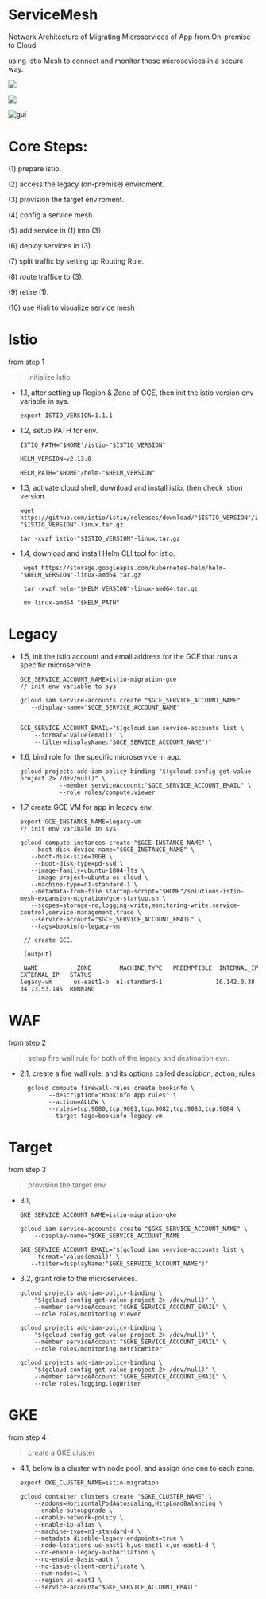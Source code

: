 # ServiceMesh
Network Architecture of Migrating Microservices of App from On-premise to Cloud

using Istio Mesh to connect and monitor those microsevices in a secure way.

![](https://cloud.google.com/solutions/images/supporting-your-migration-with-istio-mesh-expansion-service-mesh.svg)

![](https://cloud.google.com/solutions/images/supporting-your-migration-with-istio-mesh-expansion-legacy-data-center.svg)

![gui](https://cloud.google.com/solutions/images/supporting-your-migration-with-istio-mesh-expansion-visualize-mesh.png)

# Core Steps:

(1) prepare istio.

(2) access the legacy (on-premise) enviroment.

(3) provision the target enviroment.

(4) config a service mesh.

(5) add service in (1) into (3).

(6) deploy services in (3).

(7) split traffic by setting up Routing Rule.

(8) route traffice to (3).

(9) retire (1).

(10) use Kiali to visualize service mesh

# Istio

from step 1

> initialize Istio

* 1.1, after setting up Region & Zone of GCE, then init the istio version env variable in sys.

      export ISTIO_VERSION=1.1.1

* 1.2, setup PATH for env.

      ISTIO_PATH="$HOME"/istio-"$ISTIO_VERSION"
      
      HELM_VERSION=v2.13.0
      
      HELM_PATH="$HOME"/helm-"$HELM_VERSION"

* 1.3, activate cloud shell, download and install istio, then check istion version.

      wget https://github.com/istio/istio/releases/download/"$ISTIO_VERSION"/istio-"$ISTIO_VERSION"-linux.tar.gz
      
      tar -xvzf istio-"$ISTIO_VERSION"-linux.tar.gz

* 1.4, download and install Helm CLI tool for istio.

       wget https://storage.googleapis.com/kubernetes-helm/helm-"$HELM_VERSION"-linux-amd64.tar.gz
       
       tar -xvzf helm-"$HELM_VERSION"-linux-amd64.tar.gz

       mv linux-amd64 "$HELM_PATH"

# Legacy

* 1.5, init the istio account and email address for the GCE that runs a specific microservice.

      GCE_SERVICE_ACCOUNT_NAME=istio-migration-gce
      // init env variable to sys
      
      gcloud iam service-accounts create "$GCE_SERVICE_ACCOUNT_NAME" 
         --display-name="$GCE_SERVICE_ACCOUNT_NAME"
      
      
      GCE_SERVICE_ACCOUNT_EMAIL="$(gcloud iam service-accounts list \
          --format='value(email)' \
          --filter=displayName:"$GCE_SERVICE_ACCOUNT_NAME")"

* 1.6, bind role for the specific microservice in app.

      gcloud projects add-iam-policy-binding "$(gcloud config get-value project 2> /dev/null)" \
                 --member serviceAccount:"$GCE_SERVICE_ACCOUNT_EMAIL" \
                 --role roles/compute.viewer
 
 * 1.7 create GCE VM for app in legacy env.
 
       export GCE_INSTANCE_NAME=legacy-vm
       // init env varibale in sys.
       
       gcloud compute instances create "$GCE_INSTANCE_NAME" \
          --boot-disk-device-name="$GCE_INSTANCE_NAME" \
          --boot-disk-size=10GB \
           --boot-disk-type=pd-ssd \
          --image-family=ubuntu-1804-lts \
          --image-project=ubuntu-os-cloud \
          --machine-type=n1-standard-1 \
          --metadata-from-file startup-script="$HOME"/solutions-istio-mesh-expansion-migration/gce-startup.sh \
          --scopes=storage-ro,logging-write,monitoring-write,service-control,service-management,trace \
          --service-account="$GCE_SERVICE_ACCOUNT_EMAIL" \
          --tags=bookinfo-legacy-vm
          
        // create GCE.
        
        [output]
        
        NAME           ZONE        MACHINE_TYPE   PREEMPTIBLE  INTERNAL_IP  EXTERNAL_IP   STATUS
       legacy-vm      us-east1-b  n1-standard-1               10.142.0.38  34.73.53.145  RUNNING
        
# WAF

from step 2 

> setup fire wall rule for both of the legacy and destination evn.

* 2.1, create a fire wall rule, and its options called desciption, action, rules.

        gcloud compute firewall-rules create bookinfo \
              --description="Bookinfo App rules" \
              --action=ALLOW \
              --rules=tcp:9080,tcp:9081,tcp:9082,tcp:9083,tcp:9084 \
              --target-tags=bookinfo-legacy-vm

# Target

from step 3

> provision the target env.

* 3.1, 

      GKE_SERVICE_ACCOUNT_NAME=istio-migration-gke

      gcloud iam service-accounts create "$GKE_SERVICE_ACCOUNT_NAME" \
          --display-name="$GKE_SERVICE_ACCOUNT_NAME
          
      GKE_SERVICE_ACCOUNT_EMAIL="$(gcloud iam service-accounts list \
         --format='value(email)' \
         --filter=displayName:"$GKE_SERVICE_ACCOUNT_NAME")"
         
* 3.2, grant role to the microservices.

      gcloud projects add-iam-policy-binding \
          "$(gcloud config get-value project 2> /dev/null)" \
          --member serviceAccount:"$GKE_SERVICE_ACCOUNT_EMAIL" \
          --role roles/monitoring.viewer
          
      gcloud projects add-iam-policy-binding \
          "$(gcloud config get-value project 2> /dev/null)" \
          --member serviceAccount:"$GKE_SERVICE_ACCOUNT_EMAIL" \
          --role roles/monitoring.metricWriter
          
      gcloud projects add-iam-policy-binding \
          "$(gcloud config get-value project 2> /dev/null)" \
          --member serviceAccount:"$GKE_SERVICE_ACCOUNT_EMAIL" \
          --role roles/logging.logWriter

# GKE

from step 4

> create a GKE cluster

* 4.1, below is a cluster with node pool, and assign one one to each zone.

      export GKE_CLUSTER_NAME=istio-migration
      
      gcloud container clusters create "$GKE_CLUSTER_NAME" \
          --addons=HorizontalPodAutoscaling,HttpLoadBalancing \
          --enable-autoupgrade \
          --enable-network-policy \
          --enable-ip-alias \
          --machine-type=n1-standard-4 \
          --metadata disable-legacy-endpoints=true \
          --node-locations us-east1-b,us-east1-c,us-east1-d \
          --no-enable-legacy-authorization \
          --no-enable-basic-auth \
          --no-issue-client-certificate \
          --num-nodes=1 \
          --region us-east1 \
          --service-account="$GKE_SERVICE_ACCOUNT_EMAIL"
